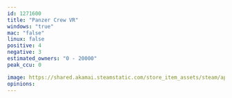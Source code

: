 ```yaml
---
id: 1271600
title: "Panzer Crew VR"
windows: "true"
mac: "false"
linux: false
positive: 4
negative: 3
estimated_owners: "0 - 20000"
peak_ccu: 0

image: https://shared.akamai.steamstatic.com/store_item_assets/steam/apps/1271600/header.jpg?t=1595835479
opinions:
---
```

